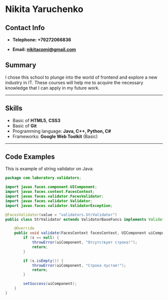 # Nikita Yaruchenko

## Contact Info  

+ **Telephone: +79272066836**

+ **Email: nikitacpmi@gmail.com**

## Summary

I chose this school to plunge into the world of frontend and explore a new industry in IT. These courses will help me to acquire the
necessary knowledge that I can apply in my future work.

----------------

## Skills

+ Basic of **HTML5**, **CSS3**
+ Basic of **Git**
+ Programming language: **Java, C++, Python, C#**
+ Frameworks: **Google Web Toolkit** (Basic)

----------------

## Code Examples

This is example of string validator on Java:

```java
package com.laboratory.validators;

import javax.faces.component.UIComponent;
import javax.faces.context.FacesContext;
import javax.faces.validator.FacesValidator;
import javax.faces.validator.Validator;
import javax.faces.validator.ValidatorException;

@FacesValidator(value = "validators.StrValidator")
public class StrValidator extends ValidatorBaseFuncs implements Validator<String> {

    @Override
    public void validate(FacesContext facesContext, UIComponent uiComponent, String s) throws ValidatorException {
        if (s == null) {
            throwError(uiComponent, "Отсутствует строка!");
            return;
        }

        if (s.isEmpty()) {
            throwError(uiComponent, "Строка пустая!");
            return;
        }

        setSuccess(uiComponent);
    }
}
```
